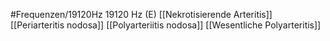 #Frequenzen/19120Hz
19120 Hz (E)
[[Nekrotisierende Arteritis]]
[[Periarteritis nodosa]]
[[Polyarteriitis nodosa]]
[[Wesentliche Polyarteritis]]